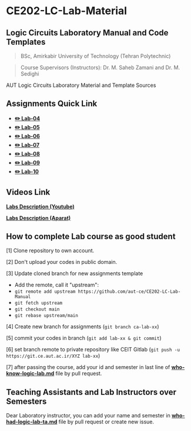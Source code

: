 # CE202-LC-Lab-Material

## Logic Circuits Laboratory Manual and Code Templates

> BSc, Amirkabir University of Technology (Tehran Polytechnic)

> Course Supervisors (Instructors): Dr. M. Saheb Zamani and Dr. M. Sedighi

AUT Logic Circuits Laboratory Material and Template Sources

## Assignments Quick Link

* [**:pencil2: Lab-04**](https://github.com/aut-ce/CE202-LC-Lab-Manual/tree/main/assignment-04)
* [**:pencil2: Lab-05**](https://github.com/aut-ce/CE202-LC-Lab-Manual/tree/main/assignment-05)
* [**:pencil2: Lab-06**](https://github.com/aut-ce/CE202-LC-Lab-Manual/tree/main/assignment-06)
* [**:pencil2: Lab-07**](https://github.com/aut-ce/CE202-LC-Lab-Manual/tree/main/assignment-07)
* [**:pencil2: Lab-08**](https://github.com/aut-ce/CE202-LC-Lab-Manual/tree/main/assignment-08)
* [**:pencil2: Lab-09**](https://github.com/aut-ce/CE202-LC-Lab-Manual/tree/main/assignment-09)
* [**:pencil2: Lab-10**](https://github.com/aut-ce/CE202-LC-Lab-Manual/tree/main/assignment-10)

## Videos Link

[**Labs Description (Youtube)**](https://www.youtube.com/playlist?list=PLp-e3qhBVp4NdtIgALVikB80Xuf1YZUTF)

[**Labs Description (Aparat)**](https://www.aparat.com/playlist/641825)

## How to complete Lab course as good student
[1] Clone repository to own account.

[2] Don't upload your codes in public domain.

[3] Update cloned branch for new assignments template
* Add the remote, call it "upstream":
* `git remote add upstream https://github.com/aut-ce/CE202-LC-Lab-Manual`
* `git fetch upstream`
* `git checkout main`
* `git rebase upstream/main`

[4] Create new branch for assignments (`git branch ca-lab-xx`)

[5] commit your codes in branch (`git add lab-xx & git commit`)

[6] set branch remote to private repository like CEIT Gitlab (`git push -u https://git.ce.aut.ac.ir/XYZ lab-xx`)

[7] after passing the course, add your id and semester in last line of [**who-know-logic-lab.md**](https://github.com/aut-ce/CE202-LC-Lab-Manual/tree/main/who-know-logic-lab.md) file by pull request.

## Teaching Assistants and Lab Instructors over Semesters
Dear Laboratory instructor, you can add your name and semester in [**who-had-logic-lab-ta.md**](https://github.com/aut-ce/CE202-LC-Lab-Manual/tree/main/who-had-logic-lab-ta.md) file by pull request or create new issue.
